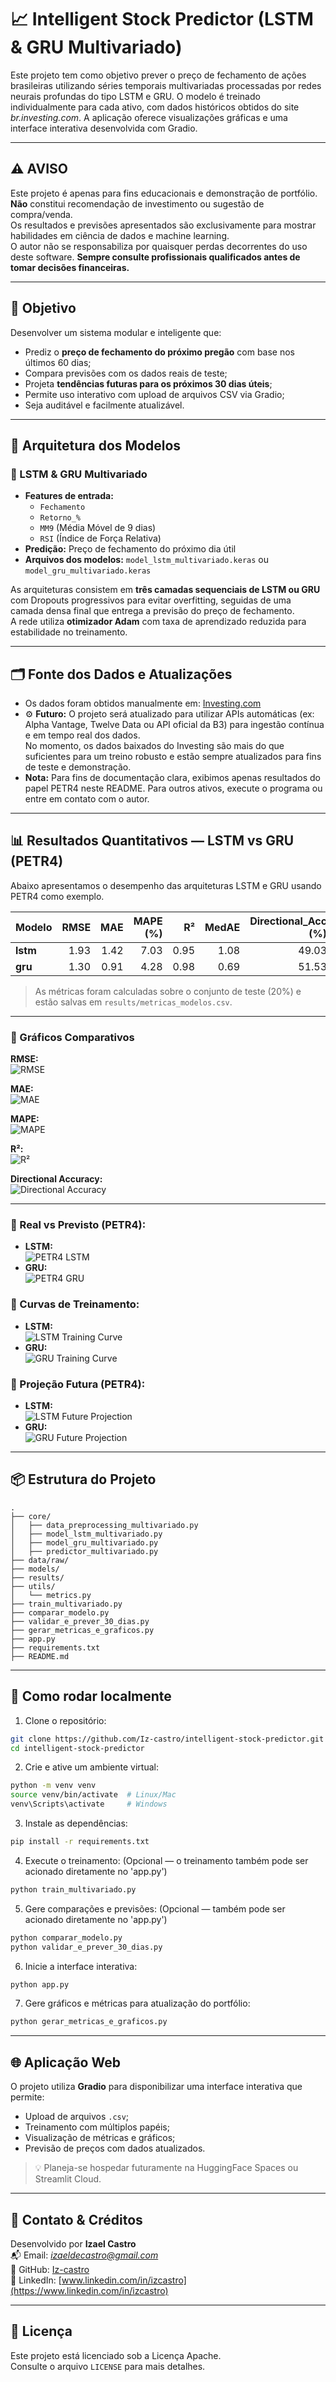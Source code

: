 
# 📈 Intelligent Stock Predictor (LSTM & GRU Multivariado)

Este projeto tem como objetivo prever o preço de fechamento de ações brasileiras utilizando séries temporais multivariadas processadas por redes neurais profundas do tipo LSTM e GRU. O modelo é treinado individualmente para cada ativo, com dados históricos obtidos do site *br.investing.com*. A aplicação oferece visualizações gráficas e uma interface interativa desenvolvida com Gradio.

---

## ⚠️ AVISO

Este projeto é apenas para fins educacionais e demonstração de portfólio. **Não** constitui recomendação de investimento ou sugestão de compra/venda.  
Os resultados e previsões apresentados são exclusivamente para mostrar habilidades em ciência de dados e machine learning.  
O autor não se responsabiliza por quaisquer perdas decorrentes do uso deste software. **Sempre consulte profissionais qualificados antes de tomar decisões financeiras.**

---


## 🎯 Objetivo

Desenvolver um sistema modular e inteligente que:
- Prediz o **preço de fechamento do próximo pregão** com base nos últimos 60 dias;
- Compara previsões com os dados reais de teste;
- Projeta **tendências futuras para os próximos 30 dias úteis**;
- Permite uso interativo com upload de arquivos CSV via Gradio;
- Seja auditável e facilmente atualizável.

---

## 🧠 Arquitetura dos Modelos

### 🔸 LSTM & GRU Multivariado
- **Features de entrada:**
  - `Fechamento`
  - `Retorno_%`
  - `MM9` (Média Móvel de 9 dias)
  - `RSI` (Índice de Força Relativa)
- **Predição:** Preço de fechamento do próximo dia útil
- **Arquivos dos modelos:** `model_lstm_multivariado.keras` ou `model_gru_multivariado.keras`

As arquiteturas consistem em **três camadas sequenciais de LSTM ou GRU** com Dropouts progressivos para evitar overfitting, seguidas de uma camada densa final que entrega a previsão do preço de fechamento.  
A rede utiliza **otimizador Adam** com taxa de aprendizado reduzida para estabilidade no treinamento.

---

## 🗂️ Fonte dos Dados e Atualizações

- Os dados foram obtidos manualmente em: [Investing.com](https://br.investing.com/)
- ⚙️ **Futuro:** O projeto será atualizado para utilizar APIs automáticas (ex: Alpha Vantage, Twelve Data ou API oficial da B3) para ingestão contínua e em tempo real dos dados.  
  No momento, os dados baixados do Investing são mais do que suficientes para um treino robusto e estão sempre atualizados para fins de teste e demonstração.
- **Nota:** Para fins de documentação clara, exibimos apenas resultados do papel PETR4 neste README. Para outros ativos, execute o programa ou entre em contato com o autor.

---

## 📊 Resultados Quantitativos — LSTM vs GRU (PETR4)

Abaixo apresentamos o desempenho das arquiteturas LSTM e GRU usando PETR4 como exemplo.

| Modelo  |  RMSE   |  MAE   |  MAPE (%) |   R²   |  MedAE  |  Directional_Acc (%) |
|:--------|--------:|-------:|----------:|-------:|--------:|---------------------:|
| **lstm**| 1.93    | 1.42   |    7.03   | 0.95   | 1.08    | 49.03               |
| **gru** | 1.30    | 0.91   |    4.28   | 0.98   | 0.69    | 51.53               |

> As métricas foram calculadas sobre o conjunto de teste (20%) e estão salvas em `results/metricas_modelos.csv`.

---

### 🔹 Gráficos Comparativos

**RMSE:**  
![RMSE](results/grafico_rmse.png)

**MAE:**  
![MAE](results/grafico_mae.png)

**MAPE:**  
![MAPE](results/grafico_mape.png)

**R²:**  
![R²](results/grafico_r2.png)

**Directional Accuracy:**  
![Directional Accuracy](results/grafico_directional_acc.png)

---

### 🔹 Real vs Previsto (PETR4):

- **LSTM:**  
  ![PETR4 LSTM](results/comparativo_teste_multivariado_lstm_PETR4.png)
- **GRU:**  
  ![PETR4 GRU](results/comparativo_teste_multivariado_gru_PETR4.png)

### 🔹 Curvas de Treinamento:

- **LSTM:**  
  ![LSTM Training Curve](results/treinamento_multivariado_lstm_PETR4.png)
- **GRU:**  
  ![GRU Training Curve](results/treinamento_multivariado_gru_PETR4.png)

### 🔮 Projeção Futura (PETR4):

- **LSTM:**  
  ![LSTM Future Projection](results/validacao_e_previsao_30_dias_lstm_PETR4.png)
- **GRU:**  
  ![GRU Future Projection](results/validacao_e_previsao_30_dias_gru_PETR4.png)

---

## 📦 Estrutura do Projeto

```
.
├── core/
│   ├── data_preprocessing_multivariado.py
│   ├── model_lstm_multivariado.py
│   ├── model_gru_multivariado.py
│   ├── predictor_multivariado.py
├── data/raw/
├── models/
├── results/
├── utils/
│   └── metrics.py
├── train_multivariado.py
├── comparar_modelo.py
├── validar_e_prever_30_dias.py
├── gerar_metricas_e_graficos.py
├── app.py
├── requirements.txt
├── README.md
```

---

## 🔧 Como rodar localmente

1. Clone o repositório:
```bash
git clone https://github.com/Iz-castro/intelligent-stock-predictor.git
cd intelligent-stock-predictor
```

2. Crie e ative um ambiente virtual:
```bash
python -m venv venv
source venv/bin/activate  # Linux/Mac
venv\Scripts\activate     # Windows
```

3. Instale as dependências:
```bash
pip install -r requirements.txt
```

4. Execute o treinamento: (Opcional — o treinamento também pode ser acionado diretamente no 'app.py')

```bash
python train_multivariado.py
```

5. Gere comparações e previsões: (Opcional — também pode ser acionado diretamente no 'app.py')

```bash
python comparar_modelo.py
python validar_e_prever_30_dias.py
```

6. Inicie a interface interativa:
```bash
python app.py
```

7. Gere gráficos e métricas para atualização do portfólio:
```bash
python gerar_metricas_e_graficos.py
```

---

## 🌐 Aplicação Web

O projeto utiliza **Gradio** para disponibilizar uma interface interativa que permite:
- Upload de arquivos `.csv`;
- Treinamento com múltiplos papéis;
- Visualização de métricas e gráficos;
- Previsão de preços com dados atualizados.

> 💡 Planeja-se hospedar futuramente na HuggingFace Spaces ou Streamlit Cloud.

---

## 📢 Contato & Créditos

Desenvolvido por **Izael Castro**  
📬 Email: *izaeldecastro@gmail.com*  
🔗 GitHub: [Iz-castro](https://github.com/Iz-castro)  
🔗 LinkedIn: [www.linkedin.com/in/izcastro](https://www.linkedin.com/in/izcastro)

---

## 📜 Licença

Este projeto está licenciado sob a Licença Apache.  
Consulte o arquivo `LICENSE` para mais detalhes.

